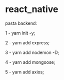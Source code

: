 # react_native


pasta backend:

1 - yarn init -y;

2 - yarn add express;

3 - yarn add nodemon -D;

4 - yarn add mongoose;

5 - yarn add axios;
